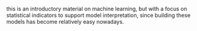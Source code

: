 this is an introductory material on machine learning, but with a focus on statistical indicators to support model interpretation, since building these models has become relatively easy nowadays.

